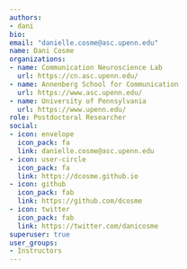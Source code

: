 ```yaml
---
authors:
- dani
bio: 
email: "danielle.cosme@asc.upenn.edu"
name: Dani Cosme
organizations:
- name: Communication Neuroscience Lab
  url: https://cn.asc.upenn.edu/
- name: Annenberg School for Communication
  url: https://www.asc.upenn.edu/
- name: University of Pennsylvania
  url: https://www.upenn.edu/
role: Postdoctoral Researcher
social:
- icon: envelope
  icon_pack: fa
  link: danielle.cosme@asc.upenn.edu
- icon: user-circle
  icon_pack: fa
  link: https://dcosme.github.io
- icon: github
  icon_pack: fab
  link: https://github.com/dcosme
- icon: twitter
  icon_pack: fab
  link: https://twitter.com/danicosme
superuser: true
user_groups:
- Instructors
---
```


